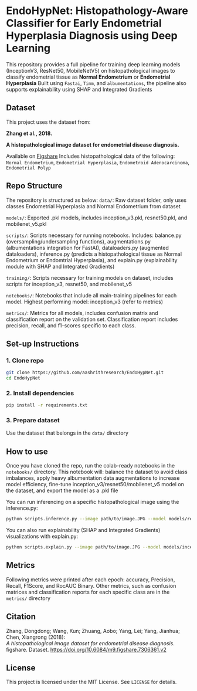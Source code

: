 # EndoHypNet: Histopathology-Aware Classifier for Early Endometrial Hyperplasia Diagnosis using Deep Learning
This repository provides a full pipeline for training deep learning models (InceptionV3, ResNet50, MobileNetV5) on histopathological images to classify endometrial tissue as **Normal Endometrium** or **Endometrial Hyperplasia**
Built using `Fastai`, `Timm`, and `albumentations`, the pipeline also supports explainability using SHAP and Integrated Gradients

## Dataset
This project uses the dataset from:

**Zhang et al., 2018.**  

**A histopathological image dataset for endometrial disease diagnosis.**  

Available on [Figshare](https://figshare.com/articles/dataset/A_histopathological_image_dataset_for_endometrial_disease_diagnosis/7306361)
Includes histopathological data of the following: `Normal Endometrium`, `Endometrial Hyperplasia`, `Endometroid Adenocarcinoma`, `Endometrial Polyp`

## Repo Structure
The repository is structured as below:
`data/`: Raw dataset folder, only uses classes Endometrial Hyperplasia and Normal Endometrium from dataset

`models/`: Exported .pkl models, includes inception_v3.pkl, resnet50.pkl, and mobilenet_v5.pkl

`scripts/`: Scripts necessary for running notebooks. Includes: balance.py (oversampling/undersampling functions), augmentations.py (albumentations integration for FastAI), dataloaders.py (augmented dataloaders), inference.py (predicts a histopathological tissue as Normal Endometrium or Endomtrial Hyperplasia), and explain.py (explainability module with SHAP and Integrated Gradients)

`training/`: Scripts necessary for training models on dataset, includes scripts for inception_v3, resnet50, and mobilenet_v5

`notebooks/`: Notebooks that include all main-training pipelines for each model. Highest performing model: inception_v3 (refer to metrics)

`metrics/`: Metrics for all models, includes confusion matrix and classification report on the validation set. Classification report includes precision, recall, and f1-scores specific to each class. 

## Set-up Instructions
### 1. Clone repo
```bash
git clone https://github.com/aashrithresearch/EndoHypNet.git
cd EndoHypNet
```

### 2. Install dependencies
```bash
pip install -r requirements.txt
```

### 3. Prepare dataset
Use the dataset that belongs in the `data/` directory

## How to use
Once you have cloned the repo, run the colab-ready notebooks in the `notebooks/` directory. This notebook will: balance the dataset to avoid class imbalances, apply heavy albumentation data augmentations to increase model efficiency, fine-tune inception_v3/resnet50/mobilenet_v5 model on the dataset, and export the model as a .pkl file

You can run inferencing on a specific histopathological image using the inference.py:
```bash
python scripts.inference.py --image path/to/image.JPG --model models/resnet50.pkl
```

You can also run explainability (SHAP and Integrated Gradients) visualizations with explain.py:
```bash
python scripts.explain.py --image path/to/image.JPG --model models/inceptionv3.pkl
```

## Metrics
Following metrics were printed after each epoch: accuracy, Precision, Recall, F1Score, and RocAUC Binary. Other metrics, such as confusion matrices and classification reports for each specific class are in the `metrics/` directory

## Citation
Zhang, Dongdong; Wang, Kun; Zhuang, Aobo; Yang, Lei; Yang, Jianhua; Chen, Xiangrong (2018):  
*A histopathological image dataset for endometrial disease diagnosis*.  
figshare. Dataset. https://doi.org/10.6084/m9.figshare.7306361.v2

## License
This project is licensed under the MIT License. See `LICENSE` for details. 



